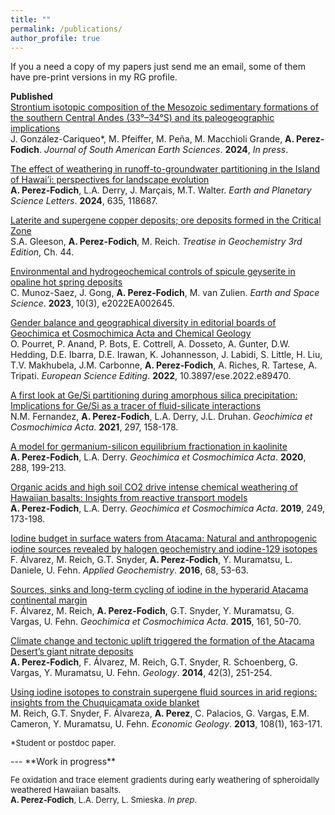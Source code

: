 ```yaml
---
title: ""
permalink: /publications/
author_profile: true
---
```

If you a need a copy of my papers just send me an email, some of them have pre-print versions in my RG profile.

**Published**<br>
[Strontium isotopic composition of the Mesozoic sedimentary formations of the southern Central Andes (33°–34°S) and its paleogeographic implications](https://www.sciencedirect.com/science/article/pii/S0895981124002062)<br> J. González-Cariqueo*, M. Pfeiffer, M. Peña, M. Macchioli Grande, **A. Perez-Fodich**. _Journal of South American Earth Sciences_. **2024**, _In press_.

[The effect of weathering in runoff-to-groundwater partitioning in the Island of Hawai’i: perspectives for landscape evolution](https://doi.org/10.1016/j.epsl.2024.118687) <br> **A. Perez-Fodich**, L.A. Derry, J. Marçais, M.T. Walter. _Earth and Planetary Science Letters_. **2024**, 635, 118687.

[Laterite and supergene copper deposits; ore deposits formed in the Critical Zone](https://doi.org/10.1016/B978-0-323-99762-1.00012-7)<br> S.A. Gleeson, **A. Perez-Fodich**, M. Reich. _Treatise in Geochemistry 3rd Edition_, Ch. 44.

[Environmental and hydrogeochemical controls of spicule geyserite in opaline hot spring deposits](https://doi.org/10.1029/2022EA002645) <br>C. Munoz-Saez, J. Gong, **A. Perez-Fodich**, M. van Zulien. _Earth and Space Science_. **2023**, 10(3), e2022EA002645.

[Gender balance and geographical diversity in editorial boards of Geochimica et Cosmochimica Acta and Chemical Geology](https://ese.arphahub.com/article/89470/) <br>O. Pourret, P. Anand, P. Bots, E. Cottrell, A. Dosseto, A. Gunter, D.W. Hedding, D.E. Ibarra, D.E. Irawan, K. Johannesson, J. Labidi, S. Little, H. Liu, T.V. Makhubela, J.M. Carbonne, <b>A. Perez-Fodich</b>, A. Riches, R. Tartese, A. Tripati. <i>European Science Editing</i>. **2022**, 10.3897/ese.2022.e89470.

[A first look at Ge/Si partitioning during amorphous silica precipitation: Implications for Ge/Si as a tracer of fluid-silicate interactions](https://www.sciencedirect.com/science/article/abs/pii/S0016703721000193) <br>N.M. Fernandez, <b>A. Perez-Fodich</b>, L.A. Derry, J.L. Druhan. <i>Geochimica et Cosmochimica Acta</i>. **2021**, 297, 158-178.

[A model for germanium-silicon equilibrium fractionation in kaolinite](https://www.sciencedirect.com/science/article/abs/pii/S0016703720304841)<br>
**A. Perez-Fodich**, L.A. Derry. <i>Geochimica et Cosmochimica Acta</i>. **2020**, 288, 199-213. 

[Organic acids and high soil CO2 drive intense chemical weathering of Hawaiian basalts: Insights from reactive transport models](https://www.sciencedirect.com/science/article/pii/S0016703719300511)<br>
**A. Perez-Fodich**, L.A. Derry. <i>Geochimica et Cosmochimica Acta</i>. **2019**, 249, 173-198. 
	
[Iodine budget in surface waters from Atacama: Natural and anthropogenic iodine sources revealed by halogen geochemistry and iodine-129 isotopes](https://www.sciencedirect.com/science/article/pii/S0883292716300531)<br>
F. Álvarez, M. Reich, G.T. Snyder, <b>A. Perez-Fodich</b>, Y. Muramatsu, L. Daniele, U. Fehn. <i>Applied Geochemistry</i>. **2016**, 68, 53-63. 

[Sources, sinks and long-term cycling of iodine in the hyperarid Atacama continental margin](https://www.sciencedirect.com/science/article/pii/S0016703715001842)<br>
F. Álvarez, M. Reich, <b>A. Perez-Fodich</b>, G.T. Snyder, Y. Muramatsu, G. Vargas, U. Fehn. <i>Geochimica et Cosmochimica Acta</i>. **2015**, 161, 50-70. 

[Climate change and tectonic uplift triggered the formation of the Atacama Desert’s giant nitrate deposits](https://pubs.geoscienceworld.org/gsa/geology/article-abstract/42/3/251/131538)<br>
<b>A. Perez-Fodich</b>, F. Álvarez, M. Reich, G.T. Snyder, R. Schoenberg, G. Vargas, Y. Muramatsu, U. Fehn. <i>Geology</i>. **2014**, 42(3), 251-254.

[Using iodine isotopes to constrain supergene fluid sources in arid regions: insights from the Chuquicamata oxide blanket](https://pubs.geoscienceworld.org/segweb/economicgeology/article/108/1/163/128448/using-iodine-isotopes-to-constrain-supergene-fluid)<br>
M. Reich, G.T. Snyder, F. Álvareza, <b>A. Perez</b>, C. Palacios, G. Vargas, E.M. Cameron, Y. Muramatsu, U. Fehn. <i>Economic Geology</i>. **2013**, 108(1), 163-171.

<p style="font-size:small">*Student or postdoc paper.</p>
---
**Work in progress**<br>

<p style="font-size:small">Fe oxidation and trace element gradients during early weathering of spheroidally weathered Hawaiian basalts.<br>
<b>A. Perez-Fodich</b>, L.A. Derry, L. Smieska. <i>In prep</i>.</p>
